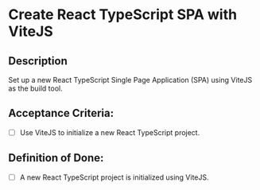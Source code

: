 # Create React TypeScript SPA with ViteJS

## Description

Set up a new React TypeScript Single Page Application (SPA) using ViteJS as the build tool.

## Acceptance Criteria:

- [ ]  Use ViteJS to initialize a new React TypeScript project.

## Definition of Done:

- [ ]  A new React TypeScript project is initialized using ViteJS.
